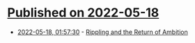 # [Published on 2022-05-18](index.md)

* [2022-05-18, 01:57:30](https://news.ycombinator.com/item?id=31418446) - [Rippling and the Return of Ambition](https://luttig.substack.com/p/rippling)
